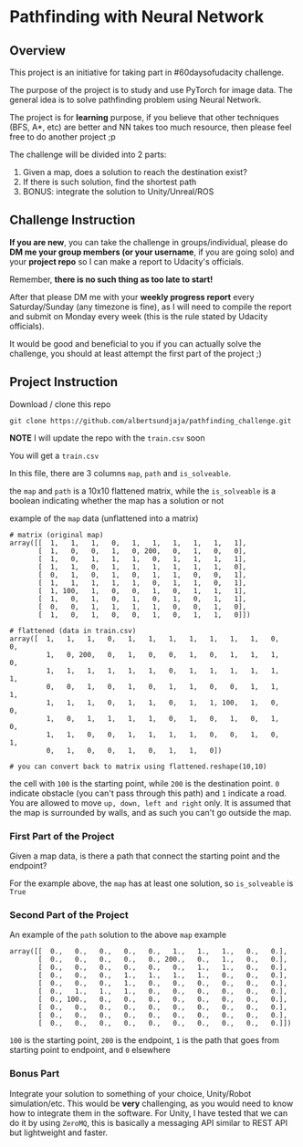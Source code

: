 # Pathfinding with Neural Network

## Overview

This project is an initiative for taking part in #60daysofudacity challenge.

The purpose of the project is to study and use PyTorch for image data. The general idea is to solve pathfinding problem using Neural Network.

The project is for **learning** purpose, if you believe that other techniques (BFS, A*, etc) are better and NN takes too much resource, then please feel free to do another project ;p

The challenge will be divided into 2 parts:

1. Given a map, does a solution to reach the destination exist?
2. If there is such solution, find the shortest path
3. BONUS: integrate the solution to Unity/Unreal/ROS

## Challenge Instruction

**If you are new**, you can take the challenge in groups/individual, please do **DM me your group members (or your username**, if you are going solo) and your **project repo** so I can make a report to Udacity's officials. 

Remember, **there is no such thing as too late to start!**

After that please DM me with your **weekly progress report** every Saturday/Sunday (any timezone is fine), as I will need to compile the report and submit on Monday every week (this is the rule stated by Udacity officials).

It would be good and beneficial to you if you can actually solve the challenge, you should at least attempt the first part of the project ;)

## Project Instruction

Download / clone this repo

```
git clone https://github.com/albertsundjaja/pathfinding_challenge.git
```

**NOTE** I will update the repo with the `train.csv` soon

You will get a `train.csv`

In this file, there are 3 columns `map`, `path` and `is_solveable`.

the `map` and `path` is a 10x10 flattened matrix, while the `is_solveable` is a boolean indicating whether the map has a solution or not

example of the `map` data (unflattened into a matrix)

```
# matrix (original map)
array([[  1,   1,   1,   0,   1,   1,   1,   1,   1,   1],
       [  1,   0,   0,   1,   0, 200,   0,   1,   0,   0],
       [  1,   0,   1,   1,   1,   0,   1,   1,   1,   1],
       [  1,   1,   0,   1,   1,   1,   1,   1,   1,   0],
       [  0,   1,   0,   1,   0,   1,   1,   0,   0,   1],
       [  1,   1,   1,   1,   1,   0,   1,   1,   0,   1],
       [  1, 100,   1,   0,   0,   1,   0,   1,   1,   1],
       [  1,   0,   1,   0,   1,   0,   1,   0,   1,   1],
       [  0,   0,   1,   1,   1,   1,   0,   0,   1,   0],
       [  1,   0,   1,   0,   0,   1,   0,   1,   1,   0]])

# flattened (data in train.csv)
array([  1,   1,   1,   0,   1,   1,   1,   1,   1,   1,   1,   0,   0,
         1,   0, 200,   0,   1,   0,   0,   1,   0,   1,   1,   1,   0,
         1,   1,   1,   1,   1,   1,   0,   1,   1,   1,   1,   1,   1,
         0,   0,   1,   0,   1,   0,   1,   1,   0,   0,   1,   1,   1,
         1,   1,   1,   0,   1,   1,   0,   1,   1, 100,   1,   0,   0,
         1,   0,   1,   1,   1,   1,   0,   1,   0,   1,   0,   1,   0,
         1,   1,   0,   0,   1,   1,   1,   1,   0,   0,   1,   0,   1,
         0,   1,   0,   0,   1,   0,   1,   1,   0])
         
# you can convert back to matrix using flattened.reshape(10,10)
```

the cell with `100` is the starting point, while `200` is the destination point. `0` indicate obstacle (you can't pass through this path) and `1` indicate a road. You are allowed to move `up, down, left and right` only. It is assumed that the map is surrounded by walls, and as such you can't go outside the map.


### First Part of the Project

Given a map data, is there a path that connect the starting point and the endpoint?

For the example above, the `map` has at least one solution, so `is_solveable` is `True`

### Second Part of the Project

An example of the `path` solution to the above `map` example

```
array([[  0.,   0.,   0.,   0.,   0.,   1.,   1.,   1.,   0.,   0.],
       [  0.,   0.,   0.,   0.,   0., 200.,   0.,   1.,   0.,   0.],
       [  0.,   0.,   0.,   0.,   0.,   0.,   1.,   1.,   0.,   0.],
       [  0.,   0.,   0.,   1.,   1.,   1.,   1.,   0.,   0.,   0.],
       [  0.,   0.,   0.,   1.,   0.,   0.,   0.,   0.,   0.,   0.],
       [  0.,   1.,   1.,   1.,   0.,   0.,   0.,   0.,   0.,   0.],
       [  0., 100.,   0.,   0.,   0.,   0.,   0.,   0.,   0.,   0.],
       [  0.,   0.,   0.,   0.,   0.,   0.,   0.,   0.,   0.,   0.],
       [  0.,   0.,   0.,   0.,   0.,   0.,   0.,   0.,   0.,   0.],
       [  0.,   0.,   0.,   0.,   0.,   0.,   0.,   0.,   0.,   0.]])
```

`100` is the starting point, `200` is the endpoint, `1` is the path that goes from starting point to endpoint, and `0` elsewhere

### Bonus Part

Integrate your solution to something of your choice, Unity/Robot simulation/etc. This would be **very** challenging, as you would need to know how to integrate them in the software. For Unity, I have tested that we can do it by using `ZeroMQ`, this is basically a messaging API similar to REST API but lightweight and faster.


